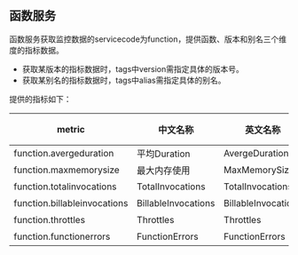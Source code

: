 ## 函数服务

函数服务获取监控数据的servicecode为function，提供函数、版本和别名三个维度的指标数据。  
- 获取某版本的指标数据时，tags中version需指定具体的版本号。
- 获取某别名的指标数据时，tags中alias需指定具体的别名。  

提供的指标如下：  

metric | 中文名称  | 英文名称 |单位 | 说明
---|--- |--- |--- |--- 
function.avergeduration|平均Duration|AvergeDuration|ms|
function.maxmemorysize|最大内存使用|MaxMemorySize|MB|
function.totalinvocations|TotalInvocations|TotalInvocations|次|
function.billableinvocations|BillableInvocations|BillableInvocations|次|
function.throttles|Throttles|Throttles|次|
function.functionerrors|FunctionErrors|FunctionErrors|次|

